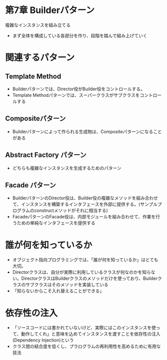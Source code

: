 # 第7章 Builderパターン
複雑なインスタンスを組み立てる
- まず全体を構成している各部分を作り、段階を踏んで組み上げていく

# 関連するパターン
## Template Method
- Builderパターンでは、Director役がBuilder役をコントロールする。
- Template Methodパターンでは、スーパークラスがサブクラスをコントロールする

## Compositeパターン
- Builderパターンによって作られる生成物は、Compositeパターンになることがある

## Abstract Factory パターン
- どちらも複雑なインスタンスを生成するためのパターン

## Facade パターン
- BuilderパターンのDirector役は、Builder役の複雑なメソッドを組み合わせて、インスタンスを構築するインタフェースを外部に提供する。(サンプルプログラムのconstructメソッドがそれに相当する)
- FacadeパターンのFacade役は、内部モジュールを組み合わせて、作業を行うための単純なインタフェースを提供する

# 誰が何を知っているか
- オブジェクト指向プログラミングでは、「誰が何を知っているか」はとても大切。
- Directorクラスは、自分が実際に利用しているクラスが何なのかを知らない。DirectorクラスはBuilderクラスのメソッドだけを使っており、Builderクラスのサブクラスはそのメソッドを実装している
- 「知らないからこそ入れ替えることができる」

# 依存性の注入
- 「ソースコードには書かれていないけど、実際にはこのインスタンスを使って、動作してくれ」と意味を込めてインスタンスを渡すことを依存性の注入(Dependency Injection)という
- クラス間の結合度を低くし、プラログラムの再利用性を高めるために有用な技法
